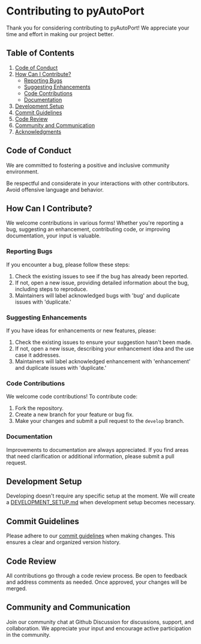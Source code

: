 # Contributing to pyAutoPort

Thank you for considering contributing to pyAutoPort! We appreciate your time and effort in making our project better.

## Table of Contents

1. [Code of Conduct](#code-of-conduct)
2. [How Can I Contribute?](#how-can-i-contribute)
   - [Reporting Bugs](#reporting-bugs)
   - [Suggesting Enhancements](#suggesting-enhancements)
   - [Code Contributions](#code-contributions)
   - [Documentation](#documentation)
3. [Development Setup](#development-setup)
4. [Commit Guidelines](#commit-guidelines)
5. [Code Review](#code-review)
6. [Community and Communication](#community-and-communication)
7. [Acknowledgments](#acknowledgments)

## Code of Conduct

We are committed to fostering a positive and inclusive community environment.

Be respectful and considerate in your interactions with other contributors. Avoid offensive language and behavior.

## How Can I Contribute?

We welcome contributions in various forms! Whether you're reporting a bug, suggesting an enhancement, contributing code, or improving documentation, your input is valuable.

### Reporting Bugs

If you encounter a bug, please follow these steps:

1. Check the existing issues to see if the bug has already been reported.
2. If not, open a new issue, providing detailed information about the bug, including steps to reproduce.
3. Maintainers will label acknowledged bugs with 'bug' and duplicate issues with 'duplicate.'

### Suggesting Enhancements

If you have ideas for enhancements or new features, please:

1. Check the existing issues to ensure your suggestion hasn't been made.
2. If not, open a new issue, describing your enhancement idea and the use case it addresses.
3. Maintainers will label acknowledged enhancement with 'enhancement' and duplicate issues with 'duplicate.'

### Code Contributions

We welcome code contributions! To contribute code:

1. Fork the repository.
2. Create a new branch for your feature or bug fix.
3. Make your changes and submit a pull request to the `develop` branch.

### Documentation

Improvements to documentation are always appreciated. If you find areas that need clarification or additional information, please submit a pull request.

## Development Setup

Developing doesn't require any specific setup at the moment.
We will create a [DEVELOPMENT_SETUP.md](DEVELOPMENT_SETUP.md) when development setup becomes necessary.

## Commit Guidelines

Please adhere to our [commit guidelines](COMMIT_GUIDELINES.md) when making changes. This ensures a clear and organized version history.

## Code Review

All contributions go through a code review process. Be open to feedback and address comments as needed. Once approved, your changes will be merged.

## Community and Communication

Join our community chat at Github Discussion for discussions, support, and collaboration. We appreciate your input and encourage active participation in the community.
